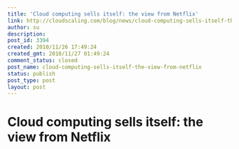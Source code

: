 ```yaml
---
title: 'Cloud computing sells itself: the view from Netflix'
link: http://cloudscaling.com/blog/news/cloud-computing-sells-itself-the-view-from-netflix/
author: su
description: 
post_id: 3394
created: 2010/11/26 17:49:24
created_gmt: 2010/11/27 01:49:24
comment_status: closed
post_name: cloud-computing-sells-itself-the-view-from-netflix
status: publish
post_type: post
layout: post
---
```


# Cloud computing sells itself: the view from Netflix

